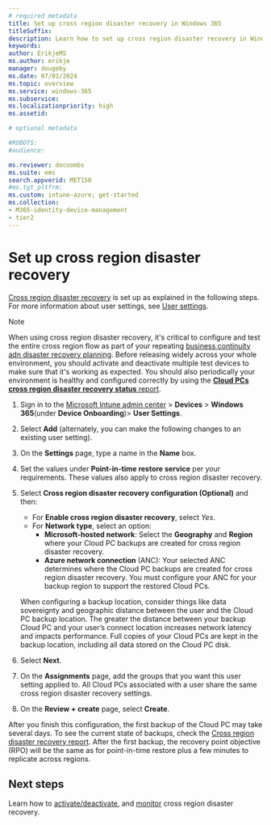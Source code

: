 ```yaml
---
# required metadata
title: Set up cross region disaster recovery in Windows 365
titleSuffix:
description: Learn how to set up cross region disaster recovery in Windows 365.
keywords:
author: ErikjeMS
ms.author: erikje
manager: dougeby
ms.date: 07/01/2024
ms.topic: overview
ms.service: windows-365
ms.subservice:
ms.localizationpriority: high
ms.assetid: 

# optional metadata

#ROBOTS:
#audience:

ms.reviewer: docoombs
ms.suite: ems
search.appverid: MET150
#ms.tgt_pltfrm:
ms.custom: intune-azure; get-started
ms.collection:
- M365-identity-device-management
- tier2
---
```


# Set up cross region disaster recovery

[Cross region disaster recovery](cross-region-disaster-recovery.md) is set up as explained in the following steps. For more information about user settings, see [User settings](assign-users-as-local-admin.md).

> [!NOTE]  
> When using cross region disaster recovery, it's critical to configure and test the entire cross region flow as part of your repeating [business continuity adn disaster recovery planning](../business-continuity-disaster-recovery.md). Before releasing widely across your whole environment, you should activate and deactivate multiple test devices to make sure that it's working as expected. You should also periodically your environment is healthy and configured correctly by using the [**Cloud PCs cross region disaster recovery status** report](cross-region-disaster-recovery-report.md).


1. Sign in to the [Microsoft Intune admin center](https://go.microsoft.com/fwlink/?linkid=2109431) > **Devices** > **Windows 365**(under **Device Onboarding**)> **User Settings**.
2. Select **Add** (alternately, you can make the following changes to an existing user setting).
3. On the **Settings** page, type a name in the **Name** box.
4. Set the values under **Point-in-time restore service** per your requirements. These values also apply to cross region disaster recovery.
5. Select **Cross region disaster recovery configuration (Optional)** and then:

    - For **Enable cross region disaster recovery**, select *Yes*.
    - For **Network type**, select an option:
      - **Microsoft-hosted network**: Select the **Geography** and **Region** where your Cloud PC backups are created for cross region disaster recovery.
      - **Azure network connection** (ANC): Your selected ANC determines where the Cloud PC backups are created for cross region disaster recovery. You must configure your ANC for your backup region to support the restored Cloud PCs.

    When configuring a backup location, consider things like data sovereignty and geographic distance between the user and the Cloud PC backup location. The greater the distance between your backup Cloud PC and your user’s connect location increases network latency and impacts performance. Full copies of your Cloud PCs are kept in the backup location, including all data stored on the Cloud PC disk.

6. Select **Next**.
7. On the **Assignments** page, add the groups that you want this user setting applied to. All Cloud PCs associated with a user share the same cross region disaster recovery settings.
8. On the **Review + create** page, select **Create**.

After you finish this configuration, the first backup of the Cloud PC may take several days. To see the current state of backups, check the [Cross region disaster recovery report](cross-region-disaster-recovery-report.md). After the first backup, the recovery point objective (RPO) will be the same as for point-in-time restore plus a few minutes to replicate across regions.

<!-- ########################## -->
## Next steps

Learn how to [activate/deactivate](cross-region-disaster-recovery-activate.md), and [monitor](cross-region-disaster-recovery-report.md) cross region disaster recovery.
